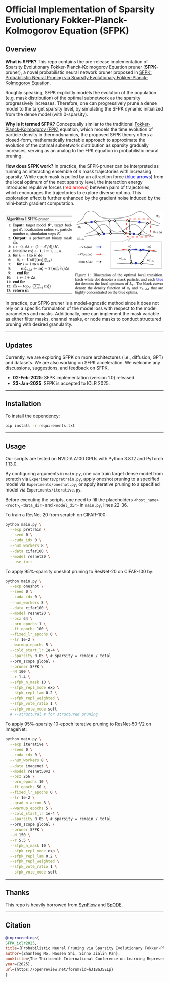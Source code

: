 # Official Implementation of Sparsity Evolutionary Fokker-Planck-Kolmogorov Equation (SFPK)

## Overview

**What is SFPK?** 
This repo contains the pre-release implementation of **S**parsity Evolutionary **F**okker-**P**lanck-**K**olmogorov Equation pruner (**SFPK**-pruner), a novel probabilistic neural network pruner proposed in [SFPK: Probabilistic Neural Pruning via Sparsity Evolutionary Fokker-Planck-Kolmogorov Equation](https://openreview.net/forum?id=hJ1BaJ5ELp). 

Roughly speaking, SFPK explicitly models the evolution of the population (e.g. mask distribution) of the optimal subnetwork as the sparsity progressively increases. Therefore, one can progressively prune a dense model to the target sparsity level, by simulating the SFPK dynamic initialized from the dense model (with $0$-sparsity).

**Why is it termed SFPK?** 
Conceptually similar to the traditional [Fokker-Planck-Kolmogorov (FPK)](https://en.wikipedia.org/wiki/Fokker–Planck_equation) equation, which models the time evolution of particle density in thermodynamics, the proposed SFPK theory offers a closed-form, mathematically tractable approach to approximate the evolution of the optimal subnetwork distribution as sparsity gradually increases, serving as an analog to the FPK equation in probabilistic neural pruning.


**How does SFPK work?**
In practice, the SFPK-pruner can be interpreted as running an interacting ensemble of $n$ mask trajectories with increasing sparsity. While each mask is pulled by an attraction force (<span style="color:blue">blue arrows</span>) from the local optimum of the next sparsity level, the interaction energy introduces repulsive forces (<span style="color:red">red arrows</span>) between pairs of trajectories, which encourages the trajectories to explore diverse optima. This exploration effect is further enhanced by the gradient noise induced by the mini-batch gradient computation. 

<div align="center">
  <img src="imgs/SFPK.png" width="650">
</div>

In practice, our SFPK-pruner is a model-agnostic method since it does not rely on a specific formulation of the model loss with respect to the model parameters and masks. Additionally, one can implement the mask variable as either filter masks, channel masks, or node masks to conduct structured pruning with desired granularity.

-----

## Updates

Currently, we are exploring SFPK on more architectures (i.e., diffusion, GPT) and datasets. We are also working on SFPK acceleration. We welcome any discussions, suggestions, and feedback on SFPK.

- **02-Feb-2025**: SFPK implementation (version 1.0) released.
- **23-Jan-2025**: SFPK is accepted to ICLR 2025.


---


## Installation

To install the dependency:

```bash
pip install -r requirements.txt
```

------

## Usage

Our scripts are tested on NVIDIA A100 GPUs with Python 3.8.12 and PyTorch 1.13.0.

By configuring arguments in `main.py`, one can train target dense model from scratch via `Experiments/pretrain.py`, apply oneshot pruning to a specified model via `Experiments/oneshot.py`, or apply iterative pruning to a specified model via `Experiments/iterative.py`. 

Before executing the scripts, one need to fill the placeholders `<host_name>` `<root>`, `<data_dir>` and `<model_dir>`  in `main.py`, lines 22-36.

To train a ResNet-20 from scratch on CIFAR-100:

```bash
python main.py \
  --exp pretrain \
  --seed 0 \
  --cuda_idx 0 \
  --num_workers 8 \
  --data cifar100 \
  --model resnet20 \
  --use_init
```

To apply $95\%$-sparsity oneshot pruning to ResNet-20 on CIFAR-100 by:

```bash
python main.py \
  --exp oneshot \
  --seed 0 \
  --cuda_idx 0 \
  --num_workers 8 \
  --data cifar100 \
  --model resnet20 \
  --bsz 64 \
  --prn_epochs 1 \
  --ft_epochs 100 \
  --fixed_lr_epochs 0 \
  --lr 1e-2 \
  --warmup_epochs 5 \
  --cold_start_lr 1e-4 \
  --sparsity 0.05 \ # sparsity = remain / total
  --prn_scope global \
  --pruner SFPK \
  --N 100 \
  --r 1.4 \
  --sfpk_n_mask 10 \
  --sfpk_repl_mode exp \
  --sfpk_repl_lam 0.2 \
  --sfpk_repl_weighted \
  --sfpk_vote_ratio 1 \
  --sfpk_vote_mode soft 
  # --structural # for structured pruning
```

To apply $95\%$-sparsity $10$-epoch iterative pruning to ResNet-50-V2 on ImageNet:

```bash
python main.py \
  --exp iterative \
  --seed 0 \
  --cuda_idx 0 \
  --num_workers 8 \
  --data imagenet \
  --model resnet50v2 \
  --bsz 256 \
  --prn_epochs 10 \
  --ft_epochs 50 \
  --fixed_lr_epochs 0 \
  --lr 1e-2 \
  --grad_n_accum 8 \
  --warmup_epochs 5 \
  --cold_start_lr 1e-4 \
  --sparsity 0.05 \ # sparsity = remain / total
  --prn_scope global \
  --pruner SFPK \
  --N 150 \
  --r 5.5 \
  --sfpk_n_mask 10 \
  --sfpk_repl_mode exp \
  --sfpk_repl_lam 0.2 \
  --sfpk_repl_weighted \
  --sfpk_vote_ratio 1 \
  --sfpk_vote_mode soft
```

---

## Thanks 

This repo is heavily borrowed from [SynFlow](https://github.com/ganguli-lab/Synaptic-Flow) and [SpODE](https://github.com/mzf666/sparsity-indexed-ode).

---

## Citation

```bibtex
@inproceedings{
SFPK_iclr2025,
title={Probabilistic Neural Pruning via Sparsity Evolutionary Fokker-Planck-Kolmogorov Equation},
author={Zhanfeng Mo, Haosen Shi, Sinno Jialin Pan},
booktitle={The Thirteenth International Conference on Learning Representations},
year={2025},
url={https://openreview.net/forum?id=hJ1BaJ5ELp}
}
```

